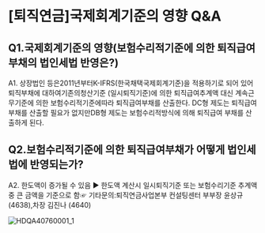 # [퇴직연금]국제회계기준의 영향 Q&A
## Q1.국제회계기준의 영향(보험수리적기준에 의한 퇴직급여부채의 법인세법 반영은?)
A1.
상장법인 등은2011년부터K-IFRS(한국채택국제회계기준)을 적용하기로 되어 있어 퇴직부채에 대하여기존의청산기준
(일시퇴직기준)에 의한 퇴직급여추계액 대신 계속근무기준에 의한 보험수리적기준에따라 퇴직급여부채를 산출한다.
DC형 제도는 퇴직급여부채를 산출할 필요가 없지만DB형 제도는 보험수리적방식에 의해 퇴직급여
부채를 산출하게 된다.
## Q2.보험수리적기준에 의한 퇴직급여부채가 어떻게 법인세법에 반영되는가?
A2.
한도액이 증가될 수 있음
▶ 한도액 계산시 일시퇴직기준 또는 보험수리기준 추계액 중 큰 금액을 기준으로 함☞ 기타문의:퇴직연금사업본부 컨설팅센터
부부장 윤상규
(4638),차장 김진나
(4640)

![HDQA40760001_1](HDQA40760001_1.jpg)


